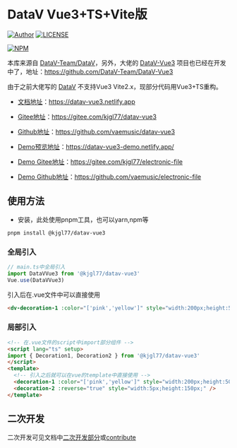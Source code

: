 # DataV Vue3+TS+Vite版

[![Author](https://img.shields.io/badge/Author-kjgl77-red.svg "Author")](https://github.com/vaemusic "Author")       [![LICENSE](https://img.shields.io/github/license/vaemusic/datav-vue3 "LICENSE")](https://github.com/vaemusic/datav-vue3/blob/master/LICENSE "LICENSE")

[![NPM](https://nodei.co/npm/@kjgl77/datav-vue3.png?mini=true)](https://www.npmjs.com/package/@kjgl77/datav-vue3)

本库来源自 [DataV-Team/DataV](https://github.com/DataV-Team/DataV)，另外，大佬的 [DataV-Vue3](https://github.com/DataV-Team/DataV-Vue3) 项目也已经在开发中了，地址：https://github.com/DataV-Team/DataV-Vue3


由于之前大佬写的 [DataV](http://datav.jiaminghi.com/) 不支持Vue3 Vite2.x，现部分代码用Vue3+TS重构。

- [文档地址](https://datav-vue3.netlify.app)：https://datav-vue3.netlify.app

- [Gitee地址](https://gitee.com/kjgl77/datav-vue3)：https://gitee.com/kjgl77/datav-vue3

- [Github地址](https://github.com/vaemusic/datav-vue3)：https://github.com/vaemusic/datav-vue3

- [Demo预览地址](https://datav-vue3-demo.netlify.app/)：https://datav-vue3-demo.netlify.app/

- [Demo Gitee地址](https://gitee.com/kjgl77/electronic-file)：https://gitee.com/kjgl77/electronic-file

- [Demo Github地址](https://github.com/vaemusic/electronic-file)：https://github.com/vaemusic/electronic-file

## 使用方法
- 安装，此处使用pnpm工具，也可以yarn,npm等
```shell
pnpm install @kjgl77/datav-vue3
```
### 全局引入

```ts
// main.ts中全局引入
import DataVVue3 from '@kjgl77/datav-vue3'
Vue.use(DataVVue3)
```
引入后在.vue文件中可以直接使用
```html
<dv-decoration-1 :color="['pink','yellow']" style="width:200px;height:50px;" />
```

### 局部引入
```html
<!-- 在.vue文件的script中import部分组件 -->
<script lang="ts" setup>
import { Decoration1, Decoration2 } from '@kjgl77/datav-vue3'
</script>
<template>
  <!-- 引入之后就可以在vue的template中直接使用 -->
  <decoration-1 :color="['pink','yellow']" style="width:200px;height:50px;" />
  <decoration-2 :reverse="true" style="width:5px;height:150px;" />
</template>
```

## 二次开发

二次开发可见文档中[二次开发部分](https://datav-vue3.netlify.app/Guide/contribute.html)或[contribute](./packages/docs/docs/Guide/contribute.md)
